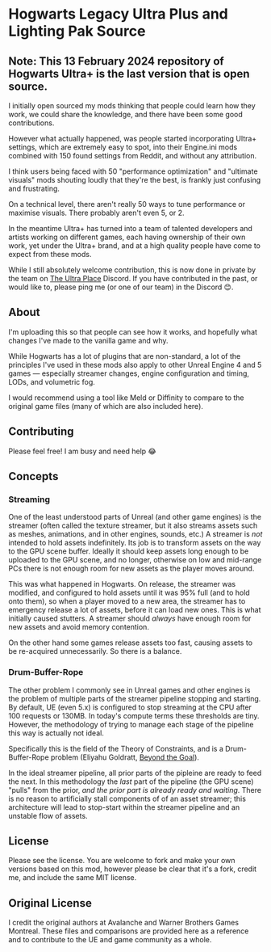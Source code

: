 # Hogwarts Legacy Ultra Plus and Lighting Pak Source

## Note: This 13 February 2024 repository of Hogwarts Ultra+ is the last version that is open source.

I initially open sourced my mods thinking that people could learn how they work, we could share the knowledge, and there have been some good contributions.

However what actually happened, was people started incorporating Ultra+ settings, which are extremely easy to spot, into their Engine.ini mods combined with 150 found settings from Reddit, and without any attribution.

I think users being faced with 50 "performance optimization" and "ultimate visuals" mods shouting loudly that they're the best, is frankly just confusing and frustrating.

On a technical level, there aren't really 50 ways to tune performance or maximise visuals. There probably aren't even 5, or 2.

In the meantime Ultra+ has turned into a team of talented developers and artists working on different games, each having ownership of their own work, yet under the Ultra+ brand, and at a high quality people have come to expect from these mods.

While I still absolutely welcome contribution, this is now done in private by the team on [The Ultra Place](https://discord.gg/ultraplace) Discord. If you have contributed in the past, or would like to, please ping me (or one of our team) in the Discord 😊.

## About

I'm uploading this so that people can see how it works, and hopefully what changes I've made to the vanilla game and why.

While Hogwarts has a lot of plugins that are non-standard, a lot of the principles I've used in these mods also apply to other Unreal Engine 4 and 5 games — especially streamer changes, engine configuration and timing, LODs, and volumetric fog.

I would recommend using a tool like Meld or Diffinity to compare to the original game files (many of which are also included here).

## Contributing

Please feel free! I am busy and need help 😂

## Concepts

### Streaming

One of the least understood parts of Unreal (and other game engines) is the streamer (often called the texture streamer, but it also streams assets such as meshes, animations, and in other engines, sounds, etc.) A streamer is _not_ intended to hold assets indefinitely. Its job is to transform assets on the way to the GPU scene buffer. Ideally it should keep assets long enough to be uploaded to the GPU scene, and no longer, otherwise on low and mid-range PCs there is not enough room for new assets as the player moves around.

This was what happened in Hogwarts. On release, the streamer was modified, and configured to hold assets until it was 95% full (and to hold onto them), so when a player moved to a new area, the streamer has to emergency release a lot of assets, before it can load new ones. This is what initially caused stutters. A streamer should _always_ have enough room for new assets and avoid memory contention.

On the other hand some games release assets too fast, causing assets to be re-acquired unnecessarily. So there is a balance.

### Drum-Buffer-Rope

The other problem I commonly see in Unreal games and other engines is the problem of multiple parts of the streamer pipeline stopping and starting. By default, UE (even 5.x) is configured to stop streaming at the CPU after 100 requests or 130MB. In today's compute terms these thresholds are tiny. However, the methodology of trying to manage each stage of the pipeline this way is actually not ideal.

Specifically this is the field of the Theory of Constraints, and is a Drum-Buffer-Rope problem (Eliyahu Goldratt, [Beyond the Goal](https://www.amazon.com/Beyond-Goal-Eliyahu-Goldratt-Constraints/dp/1596590238)).

In the ideal streamer pipeline, all prior parts of the pipleine are ready to feed the next. In this methodology the _last_ part of the pipeline (the GPU scene) "pulls" from the prior, _and the prior part is already ready and waiting_. There is no reason to artificially stall components of of an asset streamer; this architecture will lead to stop-start within the streamer pipeline and an unstable flow of assets. 


## License

Please see the license. You are welcome to fork and make your own versions based on this mod, however please be clear that it's a fork, credit me, and include the same MIT license.

## Original License

I credit the original authors at Avalanche and Warner Brothers Games Montreal. These files and comparisons are provided here as a reference and to contribute to the UE and game community as a whole.
